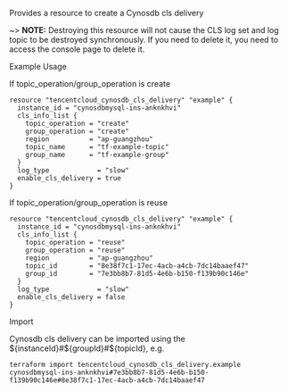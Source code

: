 Provides a resource to create a Cynosdb cls delivery

~> **NOTE:** Destroying this resource will not cause the CLS log set and log topic to be destroyed synchronously. If you need to delete it, you need to access the console page to delete it.

Example Usage

If topic_operation/group_operation is create

```hcl
resource "tencentcloud_cynosdb_cls_delivery" "example" {
  instance_id = "cynosdbmysql-ins-anknkhvi"
  cls_info_list {
    topic_operation = "create"
    group_operation = "create"
    region          = "ap-guangzhou"
    topic_name      = "tf-example-topic"
    group_name      = "tf-example-group"
  }
  log_type            = "slow"
  enable_cls_delivery = true
}
```

If topic_operation/group_operation is reuse

```hcl
resource "tencentcloud_cynosdb_cls_delivery" "example" {
  instance_id = "cynosdbmysql-ins-anknkhvi"
  cls_info_list {
    topic_operation = "reuse"
    group_operation = "reuse"
    region          = "ap-guangzhou"
    topic_id        = "8e38f7c1-17ec-4acb-a4cb-7dc14baaef47"
    group_id        = "7e3bb8b7-81d5-4e6b-b150-f139b90c146e"
  }
  log_type            = "slow"
  enable_cls_delivery = false
}
```

Import

Cynosdb cls delivery can be imported using the ${instanceId}#${groupId}#${topicId}, e.g.

```
terraform import tencentcloud_cynosdb_cls_delivery.example cynosdbmysql-ins-anknkhvi#7e3bb8b7-81d5-4e6b-b150-f139b90c146e#8e38f7c1-17ec-4acb-a4cb-7dc14baaef47
```
